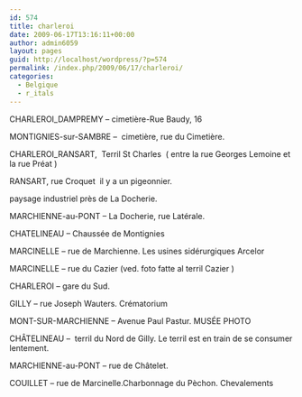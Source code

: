 ```yaml
---
id: 574
title: charleroi
date: 2009-06-17T13:16:11+00:00
author: admin6059
layout: pages
guid: http://localhost/wordpress/?p=574
permalink: /index.php/2009/06/17/charleroi/
categories:
  - Belgique
  - r_itals
---
```

CHARLEROI_DAMPREMY &#8211; cimetière-Rue Baudy, 16

MONTIGNIES-sur-SAMBRE &#8211;  cimetière, rue du Cimetière.

CHARLEROI_RANSART,  Terril St Charles  ( entre la rue Georges Lemoine et la rue Préat )

RANSART, rue Croquet  il y a un pigeonnier.

paysage industriel près de La Docherie.

MARCHIENNE-au-PONT &#8211; La Docherie, rue Latérale.

CHATELINEAU &#8211; Chaussée de Montignies

MARCINELLE &#8211; rue de Marchienne. Les usines sidérurgiques Arcelor

MARCINELLE &#8211; rue du Cazier (ved. foto fatte al terril Cazier )

CHARLEROI &#8211; gare du Sud.

GILLY &#8211; rue Joseph Wauters. Crématorium

MONT-SUR-MARCHIENNE &#8211; Avenue Paul Pastur. MUSÉE PHOTO

CHÂTELINEAU &#8211;  terril du Nord de Gilly. Le terril est en train de se consumer lentement.

MARCHIENNE-au-PONT &#8211; rue de Châtelet.

COUILLET &#8211; rue de Marcinelle.Charbonnage du Pèchon. Chevalements